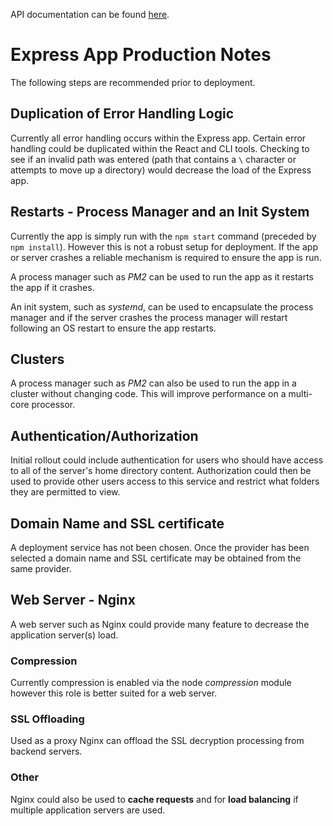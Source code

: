 API documentation can be found [here](./docs/api.md).

# Express App Production Notes

The following steps are recommended prior to deployment.

## Duplication of Error Handling Logic 

Currently all error handling occurs within the Express app. Certain error handling could be duplicated within the React and CLI tools. Checking to see if an invalid path was entered (path that contains a `\` character or attempts to move up a directory) would decrease the load of the Express app. 

## Restarts - Process Manager and an Init System
Currently the app is simply run with the `npm start` command (preceded by `npm install`). However this is not a robust setup for deployment. If the app or server crashes a reliable mechanism is required to ensure the app is run. 

A process manager such as *PM2* can be used to run the app as it restarts the app if it crashes.

An init system, such as *systemd*, can be used to encapsulate the process manager and if the server crashes the process manager will restart following an OS restart to ensure the app restarts. 

## Clusters

A process manager such as *PM2* can also be used to run the app in a cluster without changing code. This will improve performance on a multi-core processor. 

## Authentication/Authorization

Initial rollout could include authentication for users who should have access to all of the server's home directory content. Authorization could then be used to provide other users access to this service and restrict what folders they are permitted to view.  

## Domain Name and SSL certificate

A deployment service has not been chosen. Once the provider has been selected a domain name and SSL certificate may be obtained from the same provider.

## Web Server - Nginx

A web server such as Nginx could provide many feature to decrease the application server(s) load.

### Compression
Currently compression is enabled via the node *compression* module however this role is better suited for a web server. 

### SSL Offloading

Used as a proxy Nginx can offload the SSL decryption processing from backend servers. 

### Other

Nginx could also be used to **cache requests** and for **load balancing** if multiple application servers are used. 





